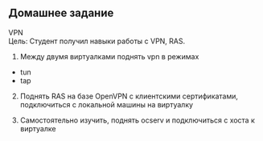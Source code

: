 ## Домашнее задание  
VPN  
Цель: Студент получил навыки работы с VPN, RAS.  
1. Между двумя виртуалками поднять vpn в режимах  
- tun  
- tap  

2. Поднять RAS на базе OpenVPN с клиентскими сертификатами, подключиться с локальной машины на виртуалку   

3. Самостоятельно изучить, поднять ocserv и подключиться с хоста к виртуалке   
